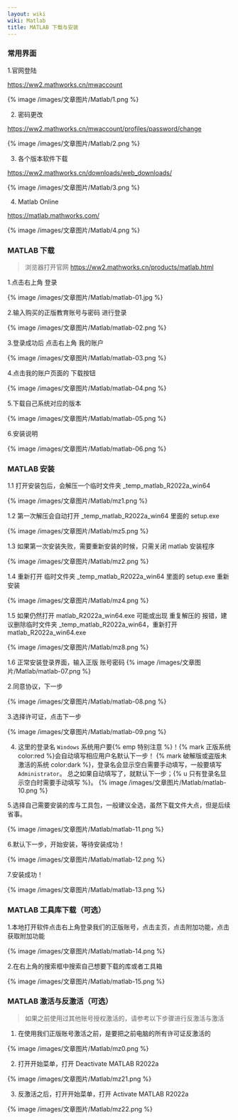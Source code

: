 ```yaml
---
layout: wiki
wiki: Matlab
title: MATLAB 下载与安装
---
```

### 常用界面

1.官网登陆

https://ww2.mathworks.cn/mwaccount

{% image /images/文章图片/Matlab/1.png %}

2. 密码更改

https://ww2.mathworks.cn/mwaccount/profiles/password/change

{% image /images/文章图片/Matlab/2.png %}

3.  各个版本软件下载

https://ww2.mathworks.cn/downloads/web_downloads/

{% image /images/文章图片/Matlab/3.png %}

 4. Matlab Online

https://matlab.mathworks.com/

{% image /images/文章图片/Matlab/4.png %}


### MATLAB 下载

> 浏览器打开官网 https://ww2.mathworks.cn/products/matlab.html

1.点击右上角 登录

{% image /images/文章图片/Matlab/matlab-01.jpg %}

2.输入购买的正版教育账号与密码 进行登录

{% image /images/文章图片/Matlab/matlab-02.png %}

3.登录成功后 点击右上角 我的账户

{% image /images/文章图片/Matlab/matlab-03.png %}


4.点击我的账户页面的 下载按钮

{% image /images/文章图片/Matlab/matlab-04.png %}

5.下载自己系统对应的版本

{% image /images/文章图片/Matlab/matlab-05.png %}


6.安装说明

{% image /images/文章图片/Matlab/matlab-06.png %}

### MATLAB 安装

1.1 打开安装包后，会解压一个临时文件夹 _temp_matlab_R2022a_win64

{% image /images/文章图片/Matlab/mz1.png %}


1.2 第一次解压会自动打开 _temp_matlab_R2022a_win64 里面的 setup.exe

{% image /images/文章图片/Matlab/mz5.png %}

1.3 如果第一次安装失败，需要重新安装的时候，只需关闭 matlab 安装程序

{% image /images/文章图片/Matlab/mz2.png %}

1.4 重新打开 临时文件夹 _temp_matlab_R2022a_win64 里面的 setup.exe 重新安装

{% image /images/文章图片/Matlab/mz4.png %}

1.5 如果仍然打开 matlab_R2022a_win64.exe 可能或出现 重复解压的 报错，建议删除临时文件夹 _temp_matlab_R2022a_win64，重新打开matlab_R2022a_win64.exe

{% image /images/文章图片/Matlab/mz8.png %}

1.6 正常安装登录界面，输入正版 账号密码
{% image /images/文章图片/Matlab/matlab-07.png %}

2.同意协议，下一步

{% image /images/文章图片/Matlab/matlab-08.png %}

3.选择许可证，点击下一步

{% image /images/文章图片/Matlab/matlab-09.png %}

4. 这里的登录名 `Windows` 系统用户要{% emp 特别注意 %}！{% mark 正版系统 color:red %}会自动填写相应用户名默认下一步！
   {% mark 破解版或盗版未激活的系统 color:dark %}，登录名会显示空白需要手动填写，一般要填写`Administrator`。
   总之如果自动填写了，就默认下一步；{% u 只有登录名显示空白时需要手动填写 %}。
{% image /images/文章图片/Matlab/matlab-10.png %}

5.选择自己需要安装的库与工具包，一般建议全选，虽然下载文件大点，但是后续省事。

{% image /images/文章图片/Matlab/matlab-11.png %}

6.默认下一步，开始安装，等待安装成功！

{% image /images/文章图片/Matlab/matlab-12.png %}

7.安装成功！

{% image /images/文章图片/Matlab/matlab-13.png %}


### MATLAB 工具库下载（可选）

1.本地打开软件点击右上角登录我们的正版账号，点击主页，点击附加功能，点击获取附加功能

{% image /images/文章图片/Matlab/matlab-14.png %}

2.在右上角的搜索框中搜索自己想要下载的库或者工具箱

{% image /images/文章图片/Matlab/matlab-15.png %}


### MATLAB 激活与反激活（可选）

> 如果之前使用过其他账号授权激活的，请参考以下步骤进行反激活与激活

1. 在使用我们正版账号激活之前，是要把之前电脑的所有许可证反激活的

{% image /images/文章图片/Matlab/mz0.png %}

2. 打开开始菜单，打开  Deactivate MATLAB R2022a

{% image /images/文章图片/Matlab/mz21.png %}

3. 反激活之后，打开开始菜单，打开 Activate MATLAB R2022a

{% image /images/文章图片/Matlab/mz22.png %}





